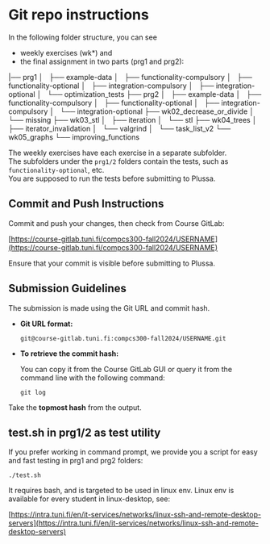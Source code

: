 # Git repo instructions

In the following folder structure, you can see 
- weekly exercises (wk*) and 
- the final assignment in two parts (prg1 and prg2):

|── prg1
│   ├── example-data
│   ├── functionality-compulsory
│   ├── functionality-optional
│   ├── integration-compulsory
│   ├── integration-optional
│   └── optimization_tests
├── prg2
│   ├── example-data
│   ├── functionality-compulsory
│   ├── functionality-optional
│   ├── integration-compulsory
│   └── integration-optional
├── wk02_decrease_or_divide
│   └── missing
├── wk03_stl
│   ├── iteration
│   └── stl
├── wk04_trees
│   ├── iterator_invalidation
│   └── valgrind
│       └── task_list_v2
└── wk05_graphs
    └── improving_functions



The weekly exercises have each exercise in a separate subfolder.  
The subfolders under the `prg1/2` folders contain the tests, such as `functionality-optional`, etc.  
You are supposed to run the tests before submitting to Plussa.

## Commit and Push Instructions

Commit and push your changes, then check from Course GitLab:

[https://course-gitlab.tuni.fi/compcs300-fall2024/USERNAME](https://course-gitlab.tuni.fi/compcs300-fall2024/USERNAME)

Ensure that your commit is visible before submitting to Plussa.

## Submission Guidelines

The submission is made using the Git URL and commit hash.

- **Git URL format:**

  ```
  git@course-gitlab.tuni.fi:compcs300-fall2024/USERNAME.git
  ```

- **To retrieve the commit hash:**
  
  You can copy it from the Course GitLab GUI or query it from the command line with the following command:

  ```
  git log
  ```

Take the **topmost hash** from the output.


## test.sh in prg1/2 as test utility

If you prefer working in command prompt, we provide you a script for easy and fast testing in prg1 and prg2 folders: 

  ```
  ./test.sh
  ```


It requires bash, and is targeted to be used in linux env. Linux env is available for every student
in linux-desktop, see:

[https://intra.tuni.fi/en/it-services/networks/linux-ssh-and-remote-desktop-servers](https://intra.tuni.fi/en/it-services/networks/linux-ssh-and-remote-desktop-servers)
